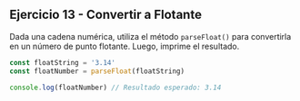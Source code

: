 ## Ejercicio 13 - Convertir a Flotante

Dada una cadena numérica, utiliza el método `parseFloat()` para convertirla en un número de punto flotante. Luego, imprime el resultado.

```javascript
const floatString = '3.14'
const floatNumber = parseFloat(floatString)

console.log(floatNumber) // Resultado esperado: 3.14
```
